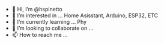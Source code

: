 - 👋 Hi, I’m @hspinetto
- 👀 I’m interested in ... Home Asisstant, Arduino, ESP32, ETC
- 🌱 I’m currently learning ... Phy
- 💞️ I’m looking to collaborate on ...
- 📫 How to reach me ...

<!---
hspinetto/hspinetto is a ✨ special ✨ repository because its `README.md` (this file) appears on your GitHub profile.
You can click the Preview link to take a look at your changes.
--->

